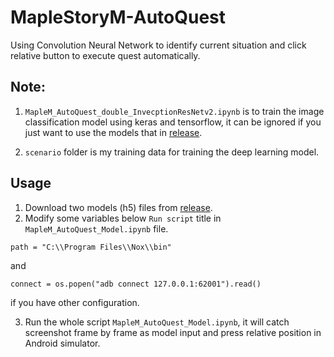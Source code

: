

# MapleStoryM-AutoQuest
Using Convolution Neural Network to identify current situation and click relative button to execute quest automatically.

## Note:
1. `MapleM_AutoQuest_double_InvecptionResNetv2.ipynb` is to train the image classification model using keras and tensorflow, it can be ignored if you just want to use the models that in [release](https://github.com/ChiHangChen/MapleStoryM-AutoQuest/releases).

2. `scenario` folder is my training data for training the deep learning model.

## Usage
1. Download two models (h5) files from [release](https://github.com/ChiHangChen/MapleStoryM-AutoQuest/releases).
2. Modify some variables below `Run script` title in `MapleM_AutoQuest_Model.ipynb` file. 

`path = "C:\\Program Files\\Nox\\bin"`

and 

`connect = os.popen("adb connect 127.0.0.1:62001").read()`

if you have other configuration.

3. Run the whole script `MapleM_AutoQuest_Model.ipynb`, it will catch screenshot frame by frame as model input and press relative position in Android simulator.

